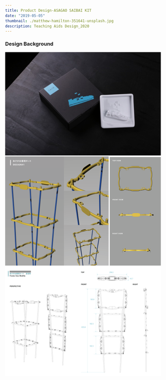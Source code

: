 ```yaml
---
title: Product Design-ASAGAO SAIBAI KIT
date: "2019-05-05"
thumbnail: ./matthew-hamilton-351641-unsplash.jpg
description: Teaching Aids Design_2020
---
```

### Design Background

![Clean lines](./clem-onojeghuo-207792-unsplash.jpg)
![Clean lines](./mitch-lensink-588486-unsplash.jpg)
![Clean lines](./joanna-kosinska-254406-unsplash.jpg)

